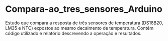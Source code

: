 # Compara-ao_tres_sensores_Arduino
Estudo que compara a resposta de três sensores de temperatura (DS18B20, LM35 e NTC) expostos ao mesmo decaimento de temperatura. Contém código utilizado e relatório descrevendo a operação e resultados.

